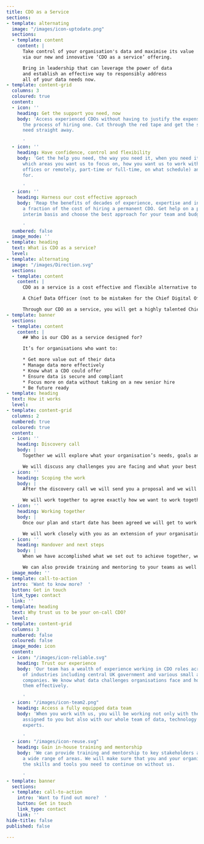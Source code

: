 ```yaml
---
title: CDO as a Service
sections:
- template: alternating
  image: "/images/icon-uptodate.png"
  sections:
  - template: content
    content: |
      Take control of your organisation's data and maximise its value
      via our new and innovative ‘CDO as a service’ offering.

      Bring in leadership that can leverage the power of data
      and establish an effective way to responsibly address
      all of your data needs now.
- template: content-grid
  columns: 3
  coloured: true
  content:
  - icon: ''
    heading: Get the support you need, now
    body: 'Access experienced CDOs without having to justify the expense or go through
      the process of hiring one. Cut through the red tape and get the support you
      need straight away.

      '
  - icon: ''
    heading: Have confidence, control and flexibility
    body: 'Get the help you need, the way you need it, when you need it. Determine
      which areas you want us to focus on, how you want us to work with you (at your
      offices or remotely, part-time or full-time, on what schedule) and how long
      for.

      '
  - icon: ''
    heading: Harness our cost effective approach
    body: 'Reap the benefits of decades of experience, expertise and insight, for
      a fraction of the cost of hiring a permanent CDO. Get help on a part-time or
      interim basis and choose the best approach for your team and budget.

      '
  numbered: false
  image_mode: ''
- template: heading
  text: What is CDO as a service?
  level: 
- template: alternating
  image: "/images/Direction.svg"
  sections:
  - template: content
    content: |
      CDO as a service is a cost effective and flexible alternative to recruiting a permanent Chief Data Officer.

      A Chief Data Officer (not to be mistaken for the Chief Digital Officer) is a senior executive responsible for the organisation-wide utilisation and governance of data. The role focuses on deriving the most value out of data for the organisation. This often includes being responsible for data strategy, data management, policy, privacy and compliance.

      Through our CDO as a service, you will get a highly talented Chief Data Officer with a wealth of industry experience, insight and knowledge, joining your team on your terms. Access top talent and senior leadership on-demand and with minimal risks and costs.
- template: banner
  sections:
  - template: content
    content: |
      ## Who is our CDO as a service designed for?

      It’s for organisations who want to:

      * Get more value out of their data
      * Manage data more effectively
      * Know what a CDO could offer
      * Ensure data is secure and compliant
      * Focus more on data without taking on a new senior hire
      * Be future ready
- template: heading
  text: How it works
  level: 
- template: content-grid
  columns: 2
  numbered: true
  coloured: true
  content:
  - icon: ''
    heading: Discovery call
    body: |
      Together we will explore what your organisation’s needs, goals and priorities are.

      We will discuss any challenges you are facing and what your best options are to tackle these. We will also agree what the best way to work together will be.
  - icon: ''
    heading: Scoping the work
    body: |
      After the discovery call we will send you a proposal and we will scope out the details of the placement.

      We will work together to agree exactly how we want to work together, how long for, what the outcomes and expectations are and how we plan to get there.
  - icon: ''
    heading: Working together
    body: |
      Once our plan and start date has been agreed we will get to work! Your CDO is now available to you along with the rest of our team.

      We will work closely with you as an extension of your organisation and support you in your vision.
  - icon: ''
    heading: Handover and next steps
    body: |
      When we have accomplished what we set out to achieve together, we will arrange a thorough handover and ensure that you have everything you need to continue on without us.

      We can also provide training and mentoring to your teams as well as ad-hoc support on a retainer basis if required.
  image_mode: ''
- template: call-to-action
  intro: 'Want to know more?  '
  button: Get in touch
  link_type: contact
  link: ''
- template: heading
  text: Why trust us to be your on-call CDO?
  level: 
- template: content-grid
  columns: 3
  numbered: false
  coloured: false
  image_mode: icon
  content:
  - icon: "/images/icon-reliable.svg"
    heading: Trust our experience
    body: 'Our team has a wealth of experience working in CDO roles across a range
      of industries including central UK government and various small and medium sized
      companies. We know what data challenges organisations face and how to solve
      them effectively.

      '
  - icon: "/images/icon-team2.png"
    heading: Access a fully equipped data team
    body: 'When you work with us, you will be working not only with the CDO expert
      assigned to you but also with our whole team of data, technology and business
      experts.

      '
  - icon: "/images/icon-reuse.svg"
    heading: Gain in-house training and mentorship
    body: 'We can provide training and mentorship to key stakeholders and staff across
      a wide range of areas. We will make sure that you and your organisation have
      the skills and tools you need to continue on without us.

      '
- template: banner
  sections:
  - template: call-to-action
    intro: 'Want to find out more?  '
    button: Get in touch
    link_type: contact
    link: ''
hide-title: false
published: false

---
```

